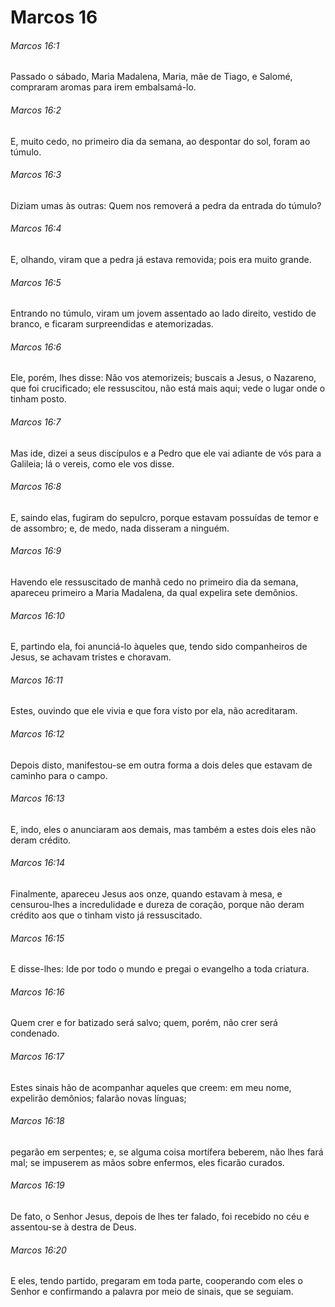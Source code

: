 # Marcos 16

###### Marcos 16:1

Passado o sábado, Maria Madalena, Maria, mãe de Tiago, e Salomé, compraram aromas para irem embalsamá-lo.

###### Marcos 16:2

E, muito cedo, no primeiro dia da semana, ao despontar do sol, foram ao túmulo.

###### Marcos 16:3

Diziam umas às outras: Quem nos removerá a pedra da entrada do túmulo?

###### Marcos 16:4

E, olhando, viram que a pedra já estava removida; pois era muito grande.

###### Marcos 16:5

Entrando no túmulo, viram um jovem assentado ao lado direito, vestido de branco, e ficaram surpreendidas e atemorizadas.

###### Marcos 16:6

Ele, porém, lhes disse: Não vos atemorizeis; buscais a Jesus, o Nazareno, que foi crucificado; ele ressuscitou, não está mais aqui; vede o lugar onde o tinham posto.

###### Marcos 16:7

Mas ide, dizei a seus discípulos e a Pedro que ele vai adiante de vós para a Galileia; lá o vereis, como ele vos disse.

###### Marcos 16:8

E, saindo elas, fugiram do sepulcro, porque estavam possuídas de temor e de assombro; e, de medo, nada disseram a ninguém.

###### Marcos 16:9

Havendo ele ressuscitado de manhã cedo no primeiro dia da semana, apareceu primeiro a Maria Madalena, da qual expelira sete demônios.

###### Marcos 16:10

E, partindo ela, foi anunciá-lo àqueles que, tendo sido companheiros de Jesus, se achavam tristes e choravam.

###### Marcos 16:11

Estes, ouvindo que ele vivia e que fora visto por ela, não acreditaram.

###### Marcos 16:12

Depois disto, manifestou-se em outra forma a dois deles que estavam de caminho para o campo.

###### Marcos 16:13

E, indo, eles o anunciaram aos demais, mas também a estes dois eles não deram crédito.

###### Marcos 16:14

Finalmente, apareceu Jesus aos onze, quando estavam à mesa, e censurou-lhes a incredulidade e dureza de coração, porque não deram crédito aos que o tinham visto já ressuscitado.

###### Marcos 16:15

E disse-lhes: Ide por todo o mundo e pregai o evangelho a toda criatura.

###### Marcos 16:16

Quem crer e for batizado será salvo; quem, porém, não crer será condenado.

###### Marcos 16:17

Estes sinais hão de acompanhar aqueles que creem: em meu nome, expelirão demônios; falarão novas línguas;

###### Marcos 16:18

pegarão em serpentes; e, se alguma coisa mortífera beberem, não lhes fará mal; se impuserem as mãos sobre enfermos, eles ficarão curados.

###### Marcos 16:19

De fato, o Senhor Jesus, depois de lhes ter falado, foi recebido no céu e assentou-se à destra de Deus.

###### Marcos 16:20

E eles, tendo partido, pregaram em toda parte, cooperando com eles o Senhor e confirmando a palavra por meio de sinais, que se seguiam.

